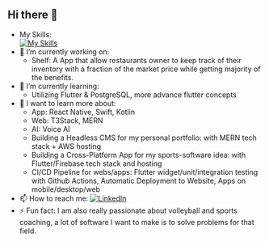 ## Hi there 👋
- My Skills:\
  [![My Skills](https://skillicons.dev/icons?i=flutter,dart,firebase,py,flask,sqlite,mongodb,expressjs,nodejs,postman,vue,react,js,html,css,bootstrap,php,mysql,c,zig,docker,powershell,kali,ubuntu,r)](https://skillicons.dev)
- 🔭 I’m currently working on:
  - Shelf: A App that allow restaurants owner to keep track of their inventory with a fraction of the market price while getting majority of the benefits.
- 🌱 I’m currently learning:
  - Utilizing Flutter & PostgreSQL, more advance flutter concepts
- 🤔 I want to learn more about:
  - App: React Native, Swift, Kotlin
  - Web: T3Stack,  MERN
  - AI: Voice AI
  - Building a Headless CMS for my personal portfolio: with MERN tech stack + AWS hosting
  - Building a Cross-Platform App for my sports-software idea: with Flutter/Firebase tech stack and hosting
  - CI/CD Pipeline for webs/apps: Flutter widget/unit/integration testing with Github Actions, Automatic Deployment to Website, Apps on mobile/desktop/web
- 📫 How to reach me: [![LinkedIn](https://img.shields.io/badge/LinkedIn-Profile-blue?logo=linkedin)](https://www.linkedin.com/in/khang-nguyen-2b95a7225)
- ⚡ Fun fact: I am also really passionate about volleyball and sports coaching, a lot of software I want to make is to solve problems for that field.
